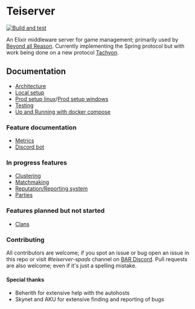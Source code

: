 # Teiserver
[![Build and test](https://github.com/beyond-all-reason/teiserver/actions/workflows/tests.yml/badge.svg)](https://github.com/beyond-all-reason/teiserver/actions/workflows/tests.yml)

An Elixir middleware server for game management; primarily used by [Beyond all Reason](https://www.beyondallreason.info/). Currently implementing the Spring protocol but with work being done on a new protocol [Tachyon](https://github.com/beyond-all-reason/tachyon).

## Documentation

- [Architecture](/documents/architecture.md)
- [Local setup](/documents/guides/local_setup.md)
- [Prod setup linux](/documents/guides/production_setup_linux.md)/[Prod setup windows](/documents/guides/production_setup_windows.md)
- [Testing](/documents/guides/testing.md)
- [Up and Running with docker compose](/documents/guides/container_usage.md)

### Feature documentation

- [Metrics](/documents/planned_designs/metrics.md)
- [Discord bot](/documents/guides/discord_bot.md)

### In progress features

- [Clustering](/documents/planned_designs/clustering.md)
- [Matchmaking](/documents/spring/matchmaking.md)
- [Reputation/Reporting system](/documents/planned_designs/reputation.md)
- [Parties](/documents/spring/parties.md)

### Features planned but not started

- [Clans](/documents/planned_designs/clans.md)

### Contributing

All contributors are welcome; if you spot an issue or bug open an issue in this repo or visit *#teiserver-spads* channel on [BAR Discord](https://discord.gg/beyond-all-reason). Pull requests are also welcome; even if it's just a spelling mistake.

#### Special thanks

- Beherith for extensive help with the autohosts
- Skynet and AKU for extensive finding and reporting of bugs
